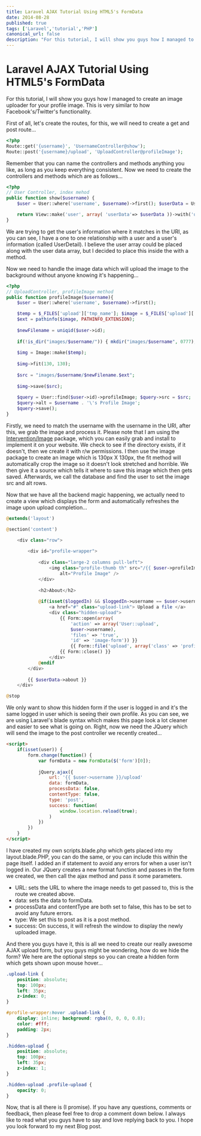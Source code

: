 ```yaml
---
title: Laravel AJAX Tutorial Using HTML5's FormData
date: 2014-08-28
published: true
tags: ['Laravel','tutorial','PHP']
canonical_url: false
description: "For this tutorial, I will show you guys how I managed to create an image uploader for your profile image. This is very similar to how Facebook's/Twitter's functionality."
---
```


# Laravel AJAX Tutorial Using HTML5's FormData

For this tutorial, I will show you guys how I managed to create an image uploader for your profile image. This is very
similar to how Facebook's/Twitter's functionality.

First of all, let's create the routes, for this, we will need to create a get and post route...

```php
<?php
Route::get('{username}', 'UsernameController@show');
Route::post('{username}/upload', 'UploadController@profileImage');
```

Remember that you can name the controllers and methods anything you like, as long as you keep everything consistent.
Now we need to create the controllers and methods which are as follows...

```php
<?php
// User Controller, index mehod
public function show($username) {
    $user = User::where('username', $username)->first(); $userData = User::find($user->id)->UserDetail;

    return View::make('user', array( 'userData'=> $userData ))->with('user', $user);
}
```

We are trying to get the user's information where it matches in the URI, as you can see, I have a one to one
relationship with a user and a user's information (called UserDetail). I believe the user array could be placed along
with the user data array, but I decided to place this inside the with a method.

Now we need to handle the image data which will upload the image to the background without anyone knowing it's
happening...

```php
<?php
// UploadController, profileImage method
public function profileImage($username){
    $user = User::where('username', $username)->first();

    $temp = $_FILES['upload']['tmp_name']; $image = $_FILES['upload']['name'];
    $ext = pathinfo($image, PATHINFO_EXTENSION);
    
    $newFilename = uniqid($user->id);
    
    if(!is_dir("images/$username/")) { mkdir("images/$username", 0777); }
    
    $img = Image::make($temp);
    
    $img->fit(130, 130);
    
    $src = "images/$username/$newFilename.$ext";
    
    $img->save($src);
    
    $query = User::find($user->id)->profileImage; $query->src = $src;
    $query->alt = $username . '\'s Profile Image';
    $query->save();
}
```

Firstly, we need to match the username with the username in the URI, after this, we grab the image and process it.
Please note that I am using the [Intervention/Image](https://github.com/Intervention/image) package, which you can
easily grab and install to implement it on your website. We check to see if the directory exists, if it doesn't, then we
create it with r/w permissions. I then use the image package to create an image which is 130px X 130px, the fit method
will automatically crop the image so it doesn't look stretched and horrible. We then give it a source which tells it
where to save this image which then gets saved. Afterwards, we call the database and find the user to set the image src
and alt rows.

Now that we have all the backend magic happening, we actually need to create a view which displays the form and
automatically refreshes the image upon upload completion...

```php
@extends('layout')

@section('content')

    <div class="row">
    
        <div id="profile-wrapper">
        
            <div class="large-2 columns pull-left">
                <img class="profile-thumb th" src="/{{ $user->profileImage->src }}"
                    alt="Profile Image" />
            </div>
            
            <h2>About</h2>
            
            @if(isset($loggedIn) && $loggedIn->username == $user->username)
                <a href="#" class="upload-link"> Upload a file </a>
                <div class="hidden-upload">
                    {{ Form::open(array(
                        'action' => array('User::upload',
                        $user->username),
                        'files' => 'true',
                        'id' => 'image-form')) }}
                        {{ Form::file('upload', array('class' => 'profile-upload')) }}
                    {{ Form::close() }}
                </div>
            @endif
        </div>
    
        {{ $userData->about }}
    </div>

@stop
```

We only want to show this hidden form if the user is logged in and it's the same logged in user which is seeing their
own profile. As you can see, we are using Laravel's blade syntax which makes this page look a lot cleaner and easier to
see what is going on. Right, now we need the JQuery which will send the image to the post controller we recently
created...

```html
<script>
    if(isset(user)) {
        form.change(function() {
            var formData = new FormData($('form')[0]);
            
            jQuery.ajax({
                url: '{{ $user->username }}/upload'
                data: formData,
                processData: false,
                contentType: false,
                type: 'post',
                success: function(
                    window.location.reload(true);
                )
            })
        })
    }
</script>
```

I have created my own scripts.blade.php which gets placed into my layout.blade.PHP, you can do the same, or you can
include this within the page itself. I added an if statement to avoid any errors for when a user isn't logged in. Our
JQuery creates a new format function and passes in the form we created, we then call the ajax method and pass it some
parameters.

* URL: sets the URL to where the image needs to get passed to, this is the route we created above.
* data: sets the data to formData.
* processData and contentType are both set to false, this has to be set to avoid any future errors.
* type: We set this to post as it is a post method. 
* success: On success, it will refresh the window to display the newly uploaded image.

And there you guys have it, this is all we need to create our really awesome AJAX upload form, but you guys might be
wondering, how do we hide the form? We here are the optional steps so you can create a hidden form which gets shown upon
mouse hover...

```css
.upload-link {
    position: absolute;
    top: 100px;
    left: 35px;
    z-index: 0;
}

#profile-wrapper:hover .upload-link {
    display: inline; background: rgba(0, 0, 0, 0.8);
    color: #fff;
    padding: 2px;
}

.hidden-upload {
    position: absolute;
    top: 100px;
    left: 35px;
    z-index: 1;
}

.hidden-upload .profile-upload {
    opacity: 0;
}
```

Now, that is all there is (I promise). If you have any questions, comments or feedback, then please feel free to drop a
comment down below. I always like to read what you guys have to say and love replying back to you. I hope you look
forward to my next Blog post.
